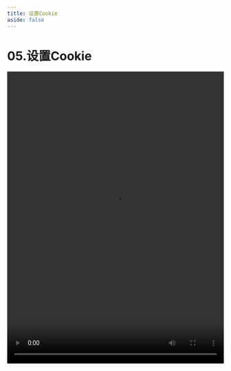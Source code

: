 ```yaml
---
title: 设置Cookie
aside: false
---
```


# 05.设置Cookie

<video autoplay src="http://qn.chinavanes.com/nodejs/module-14/05.设置Cookie.mp4" controls controlsList="nodownload" width="100%" height="680"/>

